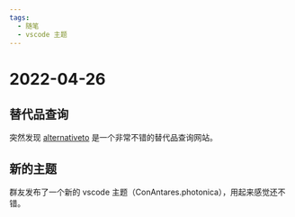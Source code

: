 ```yaml
---
tags:
  - 随笔
  - vscode 主题
---
```


# 2022-04-26

## 替代品查询

突然发现 [alternativeto](https://alternativeto.net/) 是一个非常不错的替代品查询网站。

## 新的主题

群友发布了一个新的 vscode 主题（ConAntares.photonica），用起来感觉还不错。

